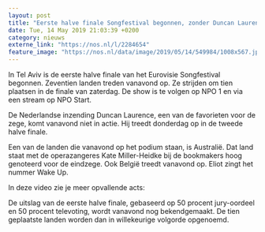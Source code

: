 ```yaml
---
layout: post
title: "Eerste halve finale Songfestival begonnen, zonder Duncan Laurence"
date: Tue, 14 May 2019 21:03:39 +0200
category: nieuws
externe_link: "https://nos.nl/l/2284654"
feature_image: "https://nos.nl/data/image/2019/05/14/549984/1008x567.jpg"
---
```


<p>In Tel Aviv is de eerste halve finale van het Eurovisie Songfestival begonnen. Zeventien landen treden vanavond op. Ze strijden om tien plaatsen in de finale van zaterdag. De show is te volgen op NPO 1 en via een stream op NPO Start.</p>
<p>De Nederlandse inzending Duncan Laurence, een van de favorieten voor de zege, komt vanavond niet in actie. Hij treedt donderdag op in de tweede halve finale.</p>
<p>Een van de landen die vanavond op het podium staan, is Australië. Dat land staat met de operazangeres Kate Miller-Heidke bij de bookmakers hoog genoteerd voor de eindzege. Ook België treedt vanavond op. Eliot zingt het nummer Wake Up.</p>
<p>In deze video zie je meer opvallende acts:</p>
<p>De uitslag van de eerste halve finale, gebaseerd op 50 procent jury-oordeel en 50 procent televoting, wordt vanavond nog bekendgemaakt. De tien geplaatste landen worden dan in willekeurige volgorde opgenoemd.</p>
